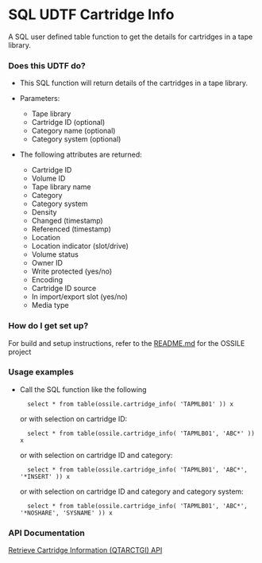 # SQL UDTF Cartridge Info #

A SQL user defined table function to get the details for cartridges in a tape library.

### Does this UDTF do? ###

* This SQL function will return details of the cartridges in a tape library.

* Parameters:
    + Tape library
    + Cartridge ID (optional)
    + Category name (optional)
    + Category system (optional)

* The following attributes are returned:
    + Cartridge ID
    + Volume ID
    + Tape library name
    + Category
    + Category system
    + Density
    + Changed (timestamp)
    + Referenced (timestamp)
    + Location
    + Location indicator (slot/drive)
    + Volume status
    + Owner ID
    + Write protected (yes/no)
    + Encoding
    + Cartridge ID source
    + In import/export slot (yes/no)
    + Media type


### How do I get set up? ###


For build and setup instructions, refer to the [README.md](../../README.md) for the OSSILE project

### Usage examples ###

* Call the SQL function like the following

        select * from table(ossile.cartridge_info( 'TAPMLB01' )) x

    or with selection on cartridge ID: 

        select * from table(ossile.cartridge_info( 'TAPMLB01', 'ABC*' )) x

    or with selection on cartridge ID and category: 

        select * from table(ossile.cartridge_info( 'TAPMLB01', 'ABC*', '*INSERT' )) x

    or with selection on cartridge ID and category and category system: 

        select * from table(ossile.cartridge_info( 'TAPMLB01', 'ABC*', '*NOSHARE', 'SYSNAME' )) x


### API Documentation ###

[Retrieve Cartridge Information (QTARCTGI) API](http://www.ibm.com/support/knowledgecenter/ssw_ibm_i_71/apis/qtarctgi.htm)
